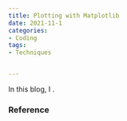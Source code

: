 ```yaml
---
title: Plotting with Matplotlib
date: 2021-11-1
categories:
- Coding
tags:
- Techniques


---
```


In this blog, I . 



### Reference

